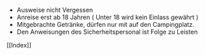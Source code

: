 
- Ausweise nicht Vergessen 
- Anreise erst ab 18 Jahren ( Unter 18 wird kein Einlass gewährt )
- Mitgebrachte Getränke, dürfen nur mit auf den Campingplatz.
- Den Anweisungen des Sicherheitspersonal ist Folge zu Leisten


[[Index]]

